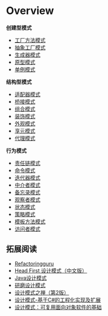 # Overview

<div class="cards">
  <div class="card module">
    <strong>创建型模式</strong>
    <ul class="card-items">
      <li><a href="/part11_design_pattern/  ">工厂方法模式</a></li>
      <li><a href="/part11_design_pattern/  ">抽象工厂模式</a></li>
      <li><a href="/part11_design_pattern/  ">生成器模式</a></li>
      <li><a href="/part11_design_pattern/  ">原型模式</a></li>
      <li><a href="/part11_design_pattern/  ">单例模式</a></li>
    </ul>
  </div>
  <div class="card module">
    <strong>结构型模式</strong>
    <ul class="card-items">
      <li><a href="/part11_design_pattern/  ">适配器模式</a></li>
      <li><a href="/part11_design_pattern/  ">桥接模式</a></li>
      <li><a href="/part11_design_pattern/  ">组合模式</a></li>
      <li><a href="/part11_design_pattern/  ">装饰模式</a></li>
      <li><a href="/part11_design_pattern/  ">外观模式</a></li>
      <li><a href="/part11_design_pattern/  ">享元模式</a></li>
      <li><a href="/part11_design_pattern/  ">代理模式</a></li>
    </ul>
  </div>
  <div class="card module">
    <strong>行为模式</strong>
    <ul class="card-items">
      <li><a href="/part11_design_pattern/  ">责任链模式</a></li>
      <li><a href="/part11_design_pattern/  ">命令模式</a></li>
      <li><a href="/part11_design_pattern/  ">迭代器模式</a></li>
      <li><a href="/part11_design_pattern/  ">中介者模式</a></li>
      <li><a href="/part11_design_pattern/  ">备忘录模式</a></li>
      <li><a href="/part11_design_pattern/  ">观察者模式</a></li>
      <li><a href="/part11_design_pattern/  ">状态模式</a></li>
      <li><a href="/part11_design_pattern/  ">策略模式</a></li>
      <li><a href="/part11_design_pattern/  ">模板方法模式</a></li>
      <li><a href="/part11_design_pattern/  ">访问者模式</a></li>
    </ul>
  </div>
</div>

## 拓展阅读

- [Refactoringguru](https://refactoringguru.cn/design-patterns/catalog)
- [Head First 设计模式（中文版）](https://book.douban.com/subject/2243615/)
- [Java设计模式](https://book.douban.com/subject/30173863/)
- [研磨设计模式](https://book.douban.com/subject/5343318/)
- [设计模式之禅（第2版）](https://book.douban.com/subject/25843319/)
- [设计模式-基于C#的工程化实现及扩展](https://book.douban.com/subject/3288728/)
- [设计模式：可复用面向对象软件的基础](https://book.douban.com/subject/34262305/)
